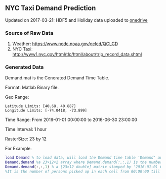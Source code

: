## NYC Taxi Demand Prediction

Updated on 2017-03-21: HDF5 and Holiday data uploaded to [onedrive](https://facilities-my.sharepoint.com/personal/lz2484_columbia_edu/_layouts/15/guestaccess.aspx?folderid=1e27ef8057af4432fbc2d940480dd482d&authkey=AYgG5cth5d2MJGG8LNFQ2qQ)

### Source of Raw Data

1. Weather: https://www.ncdc.noaa.gov/qclcd/QCLCD
2. NYC Taxi: http://www1.nyc.gov/html/tlc/html/about/trip_record_data.shtml

### Generated Data

Demand.mat is the Generated Demand Time Table. 
  
Format: Matlab Binary file. 

Geo Range: 
  
    Latitude Limits: [40.68, 40.887]
    Longitude Limits: [-74.0418, -73.899]
  
Time Range: From 2016-01-01 00:00:00 to 2016-06-30 23:00:00
 
Time Interval: 1 hour
  
RasterSize: 23 by 12

For Example:  
```Matlab
load Demand % to load data, will load the Demand time table 'Demand' and the Georeference object 'R'
Demand.demand %a 23×12×2 array where Demand.demand(:,:,1) is the number of pickups and Demand.demand(:,:,2) is the number of dropoffs
Demand.demand(:,:,1) % a [23×12 double] matrix stamped by '2016-01-01 00:00:00'. 
%It is the number of persons picked up in each cell from 00:00:00 till 00:59:59 on 2016-01-01
```
